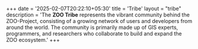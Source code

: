 +++
date = '2025-02-07T20:22:10+05:30'
title = 'Tribe'
layout = "tribe"
description = 'The **ZOO Tribe** represents the vibrant community behind the ZOO-Project, consisting of a growing network of users and developers from around the world. The community is primarily made up of GIS experts, programmers, and researchers who collaborate to build and expand the ZOO ecosystem.'
+++


